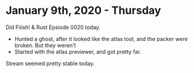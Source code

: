 ---
---

# January 9th, 2020 - Thursday

Did Fiiish! & Rust Epsiode 0020 today.
- Hunted a ghost, after it looked like the atlas tool, and the packer were broken. But they weren't
- Started with the atlas previewer, and got pretty far.

Stream seemed pretty stable today.
